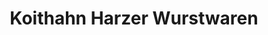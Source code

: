 ---
title: "Koithahn Harzer Wurstwaren"
url: /northeim/koithahn-harzer-wurstwaren/
shop: Metzgerei
---